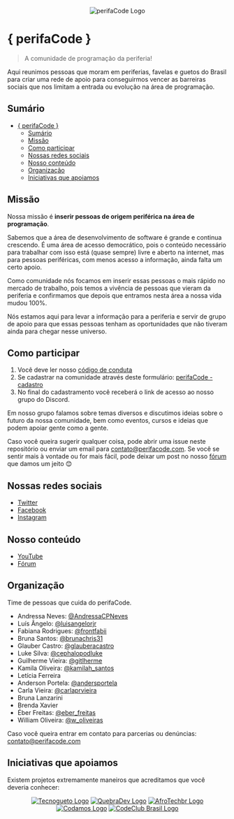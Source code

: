 <p align="center">
    <img src="assets/logos/perifaCode.png" alt="perifaCode Logo">
</p>

# { perifaCode }

> A comunidade de programação da periferia!

Aqui reunimos pessoas que moram em periferias, favelas e guetos do Brasil para criar uma rede de apoio para conseguirmos vencer as barreiras sociais que nos limitam a entrada ou evolução na área de programação.

## Sumário

- [{ perifaCode }](#perifacode)
  - [Sumário](#sum%c3%a1rio)
  - [Missão](#miss%c3%a3o)
  - [Como participar](#como-participar)
  - [Nossas redes sociais](#nossas-redes-sociais)
  - [Nosso conteúdo](#nosso-conte%c3%bado)
  - [Organização](#organiza%c3%a7%c3%a3o)
  - [Iniciativas que apoiamos](#iniciativas-que-apoiamos)

## Missão

Nossa missão é **inserir pessoas de origem periférica na área de programação**.

Sabemos que a área de desenvolvimento de software é grande e continua crescendo. É uma área de acesso democrático, pois o conteúdo necessário para trabalhar com isso está (quase sempre) livre e aberto na internet, mas para pessoas periféricas, com menos acesso a informação, ainda falta um certo apoio.

Como comunidade nós focamos em inserir essas pessoas o mais rápido no mercado de trabalho, pois temos a vivência de pessoas que vieram da periferia e confirmamos que depois que entramos nesta área a nossa vida mudou 100%.

Nós estamos aqui para levar a informação para a periferia e servir de grupo de apoio para que essas pessoas tenham as oportunidades que não tiveram ainda para chegar nesse universo.

## Como participar

1. Você deve ler nosso [código de conduta](https://perifacode.com/COC)
2. Se cadastrar na comunidade através deste formulário: [perifaCode - cadastro](http://bit.ly/cadastro-perifacode)
3. No final do cadastramento você receberá o link de acesso ao nosso grupo do Discord.

Em nosso grupo falamos sobre temas diversos e discutimos ideias sobre o futuro da nossa comunidade, bem como eventos, cursos e ideias que podem apoiar gente como a gente.

Caso você queira sugerir qualquer coisa, pode abrir uma issue neste repositório ou enviar um email para contato@perifacode.com.
Se você se sentir mais à vontade ou for mais fácil, pode deixar um post no nosso [fórum](https://forum.perifacode.com) que damos um jeito :blush:

## Nossas redes sociais

- [Twitter](https://twitter.com/perifacode)
- [Facebook](https://facebook.com/perifacode)
- [Instagram](https://www.instagram.com/perifacode)

## Nosso conteúdo

- [YouTube](https://www.youtube.com/c/perifaCode)
- [Fórum](https://forum.perifacode.com)

## Organização

Time de pessoas que cuida do perifaCode.

- Andressa Neves: [@AndressaCPNeves](https://twitter.com/AndressaCPNeves)
- Luís Ângelo: [@luisangelorjr](https://twitter.com/luisangelorjr)
- Fabiana Rodrigues: [@frontfabii](https://twitter.com/frontfabii)
- Bruna Santos: [@brunachris31](https://twitter.com/brunachris31)
- Glauber Castro: [@glauberacastro](https://twitter.com/glauberacastro)
- Luke Silva: [@cephalopodluke](https://twitter.com/cephalopodluke)
- Guilherme Vieira: [@gitlherme](https://twitter.com/gitlherme)
- Kamila Oliveira: [@kamilah_santos](https://twitter.com/kamilah_santos)
- Letícia Ferreira
- Anderson Portela: [@andersportela](https://twitter.com/andersportela)
- Carla Vieira: [@carlaprvieira](https://twitter.com/carlaprvieira)
- Bruna Lanzarini
- Brenda Xavier
- Éber Freitas: [@eber_freitas](https://twitter.com/eber_freitas)
- William Oliveira: [@w_oliveiras](https://twitter.com/w_oliveiras)

Caso você queira entrar em contato para parcerias ou denúncias: [contato@perifacode.com](mailto:contato@perifacode.com)

## Iniciativas que apoiamos

Existem projetos extremamente maneiros que acreditamos que você deveria conhecer:

<p align="center">
    <a href="https://www.tecnogueto.com.br"><img src="assets/logos/tecnogueto.png" alt="Tecnogueto Logo"></a>
    <a href="https://www.quebradev.com.br"><img src="assets/logos/quebradev.png" alt="QuebraDev Logo"></a>
    <a href="https://twitter.com/afrotechbr"><img src="assets/logos/afrotechbr.png" alt="AfroTechbr Logo"></a>
    <a href="https://www.codamos.club/"><img src="assets/logos/codamos.png" alt="Codamos Logo"></a>
    <a href="https://www.codeclubbrasil.org.br/"><img src="assets/logos/codeclubbrasil.png" alt="CodeClub Brasil Logo"></a>
</p>
